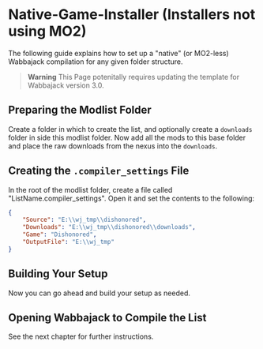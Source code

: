 # Native-Game-Installer (Installers not using MO2)

The following guide explains how to set up a "native" (or MO2-less) Wabbajack compilation for any given folder structure.

> **Warning**
> This Page potenitally requires updating the template for Wabbajack version 3.0.

## Preparing the Modlist Folder

Create a folder in which to create the list, and optionally create a `downloads` folder in side this modlist folder. Now add all the mods to this base folder and place the raw downloads from the nexus into the `downloads`.

## Creating the `.compiler_settings` File

In the root of the modlist folder, create a file called "ListName.compiler_settings". Open it and set the contents to the following:

```json
{
    "Source": "E:\\wj_tmp\\dishonored",
    "Downloads": "E:\\wj_tmp\\dishonored\\downloads",
    "Game": "Dishonored",
    "OutputFile": "E:\\wj_tmp"
}
```

## Building Your Setup

Now you can go ahead and build your setup as needed.

## Opening Wabbajack to Compile the List

See the next chapter for further instructions.
